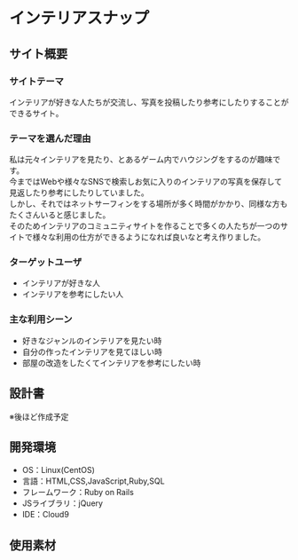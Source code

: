 # インテリアスナップ

## サイト概要
### サイトテーマ

インテリアが好きな人たちが交流し、写真を投稿したり参考にしたりすることができるサイト。
​
### テーマを選んだ理由

私は元々インテリアを見たり、とあるゲーム内でハウジングをするのが趣味です。  
今まではWebや様々なSNSで検索しお気に入りのインテリアの写真を保存して見返したり参考にしたりしていました。  
しかし、それではネットサーフィンをする場所が多く時間がかかり、同様な方もたくさんいると感じました。  
そのためインテリアのコミュニティサイトを作ることで多くの人たちが一つのサイトで様々な利用の仕方ができるようになれば良いなと考え作りました。

### ターゲットユーザ

- インテリアが好きな人
- インテリアを参考にしたい人
​
### 主な利用シーン

- 好きなジャンルのインテリアを見たい時
- 自分の作ったインテリアを見てほしい時
- 部屋の改造をしたくてインテリアを参考にしたい時
​
## 設計書
※後ほど作成予定
​
## 開発環境
- OS：Linux(CentOS)
- 言語：HTML,CSS,JavaScript,Ruby,SQL
- フレームワーク：Ruby on Rails
- JSライブラリ：jQuery
- IDE：Cloud9
​
## 使用素材
